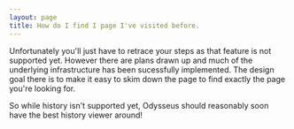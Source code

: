```yaml
---
layout: page
title: How do I find I page I've visited before.
---
```


Unfortunately you'll just have to retrace your steps as that feature is not supported yet. However there are plans drawn up and much of the underlying infrastructure has been sucessfully implemented. The design goal there is to make it easy to skim down the page to find exactly the page you're looking for. 

So while history isn't supported yet, Odysseus should reasonably soon have the best history viewer around!
